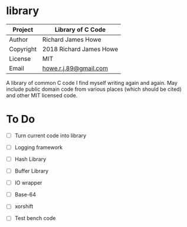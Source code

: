 # library

| Project   | Library of C Code               |
| --------- | ------------------------------- |
| Author    | Richard James Howe              |
| Copyright | 2018 Richard James Howe         |
| License   | MIT                             |
| Email     | howe.r.j.89@gmail.com           |


A library of common C code I find myself writing again and again. May include
public domain code from various places (which should be cited) and other MIT
licensed code.

# To Do

* [ ] Turn current code into library
* [ ] Logging framework
* [ ] Hash Library
* [ ] Buffer Library
* [ ] IO wrapper
* [ ] Base-64
* [ ] xorshift
* [ ] Test bench code

